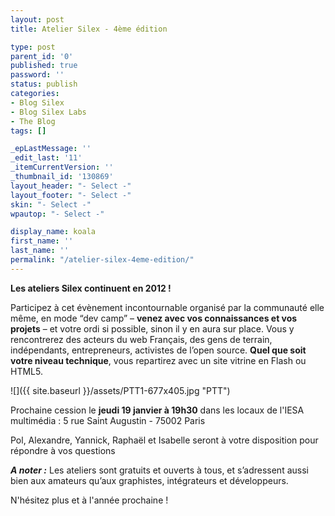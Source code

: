 ```yaml
---
layout: post
title: Atelier Silex - 4ème édition

type: post
parent_id: '0'
published: true
password: ''
status: publish
categories:
- Blog Silex
- Blog Silex Labs
- The Blog
tags: []

_epLastMessage: ''
_edit_last: '11'
_itemCurrentVersion: ''
_thumbnail_id: '130869'
layout_header: "- Select -"
layout_footer: "- Select -"
skin: "- Select -"
wpautop: "- Select -"

display_name: koala
first_name: ''
last_name: ''
permalink: "/atelier-silex-4eme-edition/"
---
```


**Les ateliers Silex continuent en 2012 !**

Participez à cet évènement incontournable organisé par la communauté elle même, en mode “dev camp” – **venez avec vos connaissances et vos projets** – et votre ordi si possible, sinon il y en aura sur place. Vous y rencontrerez des acteurs du web Français, des gens de terrain, indépendants, entrepreneurs, activistes de l’open source. **Quel que soit votre niveau technique**, vous repartirez avec un site vitrine en Flash ou HTML5.

![]({{ site.baseurl }}/assets/PTT1-677x405.jpg "PTT")

Prochaine cession le **jeudi 19 janvier à 19h30** dans les locaux de l'IESA multimédia
: 
5 rue Saint Augustin - 75002 Paris

Pol, Alexandre, Yannick, Raphaël et Isabelle seront à votre disposition pour répondre à vos questions



_**A noter :**_ Les ateliers sont gratuits et ouverts à tous, et s’adressent aussi bien aux amateurs qu’aux graphistes, intégrateurs et développeurs.

N'hésitez plus et à l'année prochaine !
